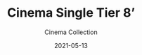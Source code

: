 ---
subtitle: "Cinema Collection"
image_secondary: "img/fd6e756ae0a39e3bb93fc438a8ca71365bf38470-2400x1200.png"
description: "The%20Cinema%20Chandelier%20makes%20a%20bold%20statement%20with%20minimal%20effort%2C%20featuring%20a%20simple%20circular%20frame%20in%20a%20rich%20metal%20or%20powder%20coated%20finish%20embellished%20by%20the%20warm%20glow%20of%20opal%20glass%20fixtures.%20Evocative%20of%20Old%20Hollywood%u2019s%20charm%2C%20Cinema%u2019s%20theatrical%20features%20are%20customizable%20to%20various%20compositions."
category: "Chandeliers"
designer: "Rbw"
tags: 
  - "Chandeliers"
title: "Cinema Single Tier 8’"
href: "https://rbw.com/products/cinema-8/12-pc31-27-120_tm_dex"
image_primary: "img/C8_default.jpg"
manufacturer: "Rich Brilliant Willing"
slug: "/manufacturers/rbw/chandeliers/rbw-cinema-single-tier-8"
date: "2021-05-13"
---